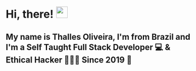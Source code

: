 # Hi, there! <img src="https://raw.githubusercontent.com/MartinHeinz/MartinHeinz/master/wave.gif" width="30px">


## My name is Thalles Oliveira, I'm from Brazil and I'm a Self Taught  Full Stack Developer 💻 & Ethical Hacker 👨🏻‍💻 Since 2019 🙌
